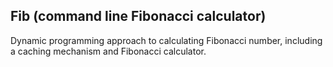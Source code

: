 ## Fib (command line Fibonacci calculator)

Dynamic programming approach to calculating Fibonacci number, including a caching mechanism and Fibonacci calculator.
